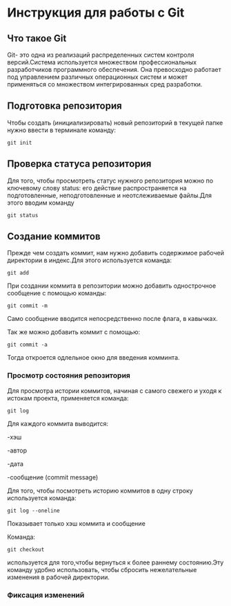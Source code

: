 # **Инструкция для работы с Git**

## Что такое Git

Git- это одна из реализаций распределенных систем контроля версий.Система используется множеством профессиональных разработчиков программного обеспечения. Она превосходно работает под управлением различных операционных систем и может применяться со множеством интегрированных сред разработки.

## Подготовка репозитория

Чтобы создать (инициализировать) новый репозиторий в текущей папке нужно ввести в терминале команду:

    git init

## Проверка статуса репозитория

Для того, чтобы просмотреть статус нужного репозитория можно по ключевому слову status: его действие распространяется на подготовленные, неподготовленные и неотслеживаемые файлы.Для этого вводим команду

    git status

## Создание коммитов
Прежде чем создать коммит, нам нужно добавить содержимое рабочей директории в индекс.Для этого используется команда:

    git add

При создании коммита в репозитории можно добавить однострочное сообщение с помощью команды:

    git commit -m

 Само сообщение вводится непосредственно после флага, в кавычках.

Так же можно добавить коммит с помощью:

    git commit -a

Тогда откроется одлельное окно для введения комминта.

### Просмотр состояния репозитория

 Для просмотра истории коммитов, начиная с самого свежего и уходя к истокам проекта, применяется команда:

    git log

Для каждого коммита выводится:

-хэш

-автор

-дата

-сообщение (commit message)

Для того, чтобы посмотреть историю коммитов в одну строку используется команда:

    git log --oneline

Показывает только хэш коммита и сообщение

Команда:

    git checkout

используется для того,чтобы вернуться к более раннему состоянию.Эту команду удобно использовать, чтобы сбросить нежелательные изменения в рабочей директории.

### Фиксация изменений
